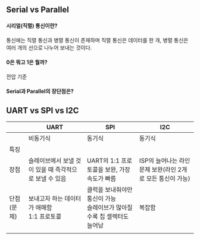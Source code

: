 ## Serial vs Parallel
#### 시리얼(직렬) 통신이란?
통신에는 직렬 통신과 병렬 통신이 존재하며 직렬 통신은 데이터를 한 개, 병렬 통신은 여러 개의 선으로 나누어 보내는 것이다.

#### 0은 뭐고 1은 뭘까?
전압 기준

#### Serial과 Parallel의 장단점은?

## UART vs SPI vs I2C
| | UART | SPI | I2C |
|-|------|-----|-----|
||비동기식|동기식|동기식|
|특징||||
|장점|슬레이브에서 보낼 것이 있을 때 즉각적으로 보낼 수 있음|UART의 1:1 프로토콜을 보완, 가장 속도가 빠름|ISP의 늘어나는 라인 문제 보완(라인 2개로 모든 통신이 가능)|
|단점(문제)|보내고자 하는 데이터가 애매함 <br> 1:1 프로토콜|클럭을 보내줘야만 통신이 가능 <br> 슬레이브가 많아질수록 칩 셀렉터도 늘어남|복잡함|
|||||
